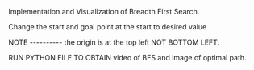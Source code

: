 Implementation and Visualization of Breadth First Search.




Change the start and goal point at the start to desired value

NOTE ---------- the origin is at the top left NOT BOTTOM LEFT.

RUN PYTHON FILE TO OBTAIN video of BFS and image of optimal path.

